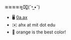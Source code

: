 ≋≋≋≋≋̯̫⌧̯̫(ˆ•̮ ̮•ˆ) 

- 🖥️ [0a.ax](https://0a.ax)
- ✉️ ahx at mit dot edu
- 🧡 orange is the best color!

